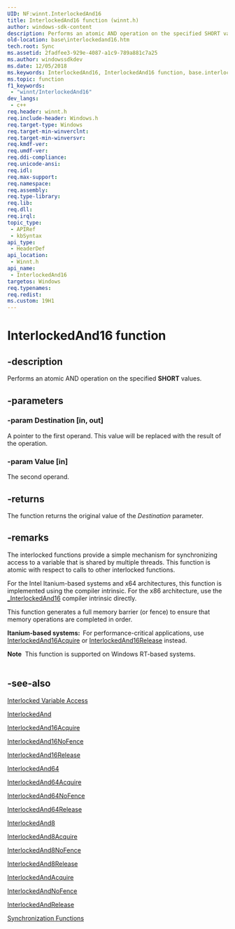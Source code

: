 ```yaml
---
UID: NF:winnt.InterlockedAnd16
title: InterlockedAnd16 function (winnt.h)
author: windows-sdk-content
description: Performs an atomic AND operation on the specified SHORT values.
old-location: base\interlockedand16.htm
tech.root: Sync
ms.assetid: 2fadfee3-929e-4087-a1c9-789a881c7a25
ms.author: windowssdkdev
ms.date: 12/05/2018
ms.keywords: InterlockedAnd16, InterlockedAnd16 function, base.interlockedand16, winnt/InterlockedAnd16
ms.topic: function
f1_keywords: 
 - "winnt/InterlockedAnd16"
dev_langs:
 - c++
req.header: winnt.h
req.include-header: Windows.h
req.target-type: Windows
req.target-min-winverclnt: 
req.target-min-winversvr: 
req.kmdf-ver: 
req.umdf-ver: 
req.ddi-compliance: 
req.unicode-ansi: 
req.idl: 
req.max-support: 
req.namespace: 
req.assembly: 
req.type-library: 
req.lib: 
req.dll: 
req.irql: 
topic_type:
 - APIRef
 - kbSyntax
api_type:
 - HeaderDef
api_location:
 - Winnt.h
api_name:
 - InterlockedAnd16
targetos: Windows
req.typenames: 
req.redist: 
ms.custom: 19H1
---
```


# InterlockedAnd16 function


## -description


Performs an atomic AND operation on the specified <b>SHORT</b> values.


## -parameters




### -param Destination [in, out]

A pointer to the first operand. This value will be replaced with the result of the operation.


### -param Value [in]

The second operand.


## -returns



The function returns the original value of the <i>Destination</i> parameter.




## -remarks



The interlocked functions provide a simple mechanism for synchronizing access to a variable that is shared by multiple threads. This function is atomic with respect to calls to other interlocked functions.

For the Intel Itanium-based systems and x64 architectures, this function is implemented using the compiler intrinsic. For the x86 architecture, use the <a href="https://docs.microsoft.com/previous-versions/dsx2t7yd(v=vs.85)">_InterlockedAnd16</a> compiler intrinsic directly.

This function  generates a full memory barrier (or fence) to ensure that memory operations are completed in order.

<b>Itanium-based systems:  </b>For performance-critical applications, use <a href="https://docs.microsoft.com/previous-versions/windows/desktop/legacy/ms683521(v=vs.85)">InterlockedAnd16Acquire</a> or <a href="https://docs.microsoft.com/previous-versions/windows/desktop/legacy/ms683525(v=vs.85)">InterlockedAnd16Release</a> instead.

<div class="alert"><b>Note</b>  This function is supported on Windows RT-based systems.</div>
<div> </div>



## -see-also




<a href="https://docs.microsoft.com/windows/desktop/Sync/interlocked-variable-access">Interlocked Variable Access</a>



<a href="https://docs.microsoft.com/windows/desktop/api/winbase/nf-winbase-interlockedand">InterlockedAnd</a>



<a href="https://docs.microsoft.com/previous-versions/windows/desktop/legacy/ms683521(v=vs.85)">InterlockedAnd16Acquire</a>



<a href="https://docs.microsoft.com/previous-versions/windows/desktop/legacy/hh972631(v=vs.85)">InterlockedAnd16NoFence</a>



<a href="https://docs.microsoft.com/previous-versions/windows/desktop/legacy/ms683525(v=vs.85)">InterlockedAnd16Release</a>



<a href="https://docs.microsoft.com/windows/desktop/api/winnt/nf-winnt-interlockedand64">InterlockedAnd64</a>



<a href="https://docs.microsoft.com/previous-versions/windows/desktop/legacy/ms683529(v=vs.85)">InterlockedAnd64Acquire</a>



<a href="https://docs.microsoft.com/previous-versions/windows/desktop/legacy/hh972632(v=vs.85)">InterlockedAnd64NoFence</a>



<a href="https://docs.microsoft.com/previous-versions/windows/desktop/legacy/ms683530(v=vs.85)">InterlockedAnd64Release</a>



<a href="https://docs.microsoft.com/windows/desktop/api/winnt/nf-winnt-interlockedand8">InterlockedAnd8</a>



<a href="https://docs.microsoft.com/previous-versions/windows/desktop/legacy/ms683535(v=vs.85)">InterlockedAnd8Acquire</a>



<a href="https://docs.microsoft.com/previous-versions/windows/desktop/legacy/hh972633(v=vs.85)">InterlockedAnd8NoFence</a>



<a href="https://docs.microsoft.com/previous-versions/windows/desktop/legacy/ms683537(v=vs.85)">InterlockedAnd8Release</a>



<a href="https://docs.microsoft.com/previous-versions/windows/desktop/legacy/ms683539(v=vs.85)">InterlockedAndAcquire</a>



<a href="https://docs.microsoft.com/previous-versions/windows/desktop/legacy/hh972634(v=vs.85)">InterlockedAndNoFence</a>



<a href="https://docs.microsoft.com/previous-versions/windows/desktop/legacy/ms683543(v=vs.85)">InterlockedAndRelease</a>



<a href="https://docs.microsoft.com/windows/desktop/Sync/synchronization-functions">Synchronization Functions</a>
 

 

